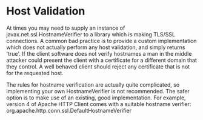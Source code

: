 # Host Validation
At times you may need to supply an instance of javax.net.ssl.HostnameVerifier to a library which is making TLS/SSL connections. A common bad practice is to provide a custom implementation which does not actually perform any host validation, and simply returns 'true'. If the client software does not verify hostnames a man in the middle attacker could present the client with a certificate for a different domain that they control. A well behaved client should reject any certificate that is not for the requested host.

The rules for hostname verification are actually quite complicated, so implementing your own HostnameVerifier is not recommended.
The safer option is to make use of an existing, good implementation. For example, version 4 of Apache HTTP Client
comes with a suitable hostname verifier: org.apache.http.conn.ssl.DefaultHostnameVerifier

